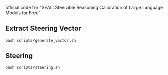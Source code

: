 official code for "SEAL: Steerable Reasoning Calibration of Large Language Models for Free"



## Extract Steering Vector
```
bash scripts/generate_vector.sh
```

## Steering
```
bash scripts/steering.sh
```